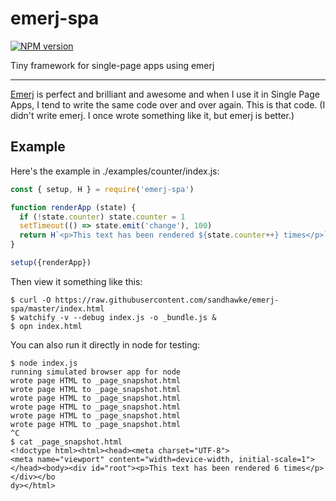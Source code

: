 # emerj-spa
[![NPM version][npm-image]][npm-url]

Tiny framework for single-page apps using emerj

----

[Emerj](https://npmjs.org/package/emerj) is perfect and brilliant and
awesome and when I use it in Single Page Apps, I tend to write the
same code over and over again.  This is that code. (I didn't write
emerj. I once wrote something like it, but emerj is better.)

## Example

Here's the example in ./examples/counter/index.js:

```js
const { setup, H } = require('emerj-spa')

function renderApp (state) {
  if (!state.counter) state.counter = 1
  setTimeout(() => state.emit('change'), 100)
  return H`<p>This text has been rendered ${state.counter++} times</p>`
}

setup({renderApp})
```

Then view it something like this:

```terminal
$ curl -O https://raw.githubusercontent.com/sandhawke/emerj-spa/master/index.html
$ watchify -v --debug index.js -o _bundle.js &
$ opn index.html
```

You can also run it directly in node for testing:

```terminal
$ node index.js
running simulated browser app for node
wrote page HTML to _page_snapshot.html
wrote page HTML to _page_snapshot.html
wrote page HTML to _page_snapshot.html
wrote page HTML to _page_snapshot.html
wrote page HTML to _page_snapshot.html
wrote page HTML to _page_snapshot.html
^C
$ cat _page_snapshot.html 
<!doctype html><html><head><meta charset="UTF-8">
<meta name="viewport" content="width=device-width, initial-scale=1">
</head><body><div id="root"><p>This text has been rendered 6 times</p></div></bo
dy></html>
```

[npm-image]: https://img.shields.io/npm/v/emerj-spa.svg?style=flat-square
[npm-url]: https://npmjs.org/package/emerj-spa

